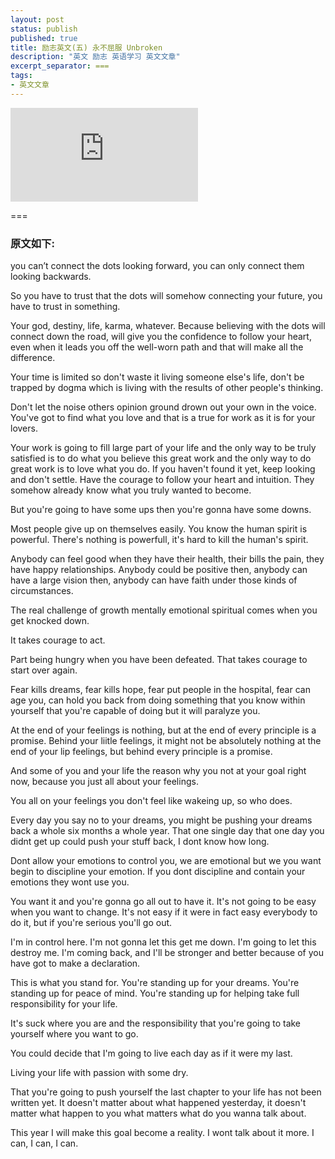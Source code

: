 ```yaml
---
layout: post
status: publish
published: true
title: 励志英文(五) 永不屈服 Unbroken
description: "英文 励志 英语学习 英文文章"
excerpt_separator: ===
tags:
- 英文文章
---
```


<iframe frameborder="0" src="https://v.qq.com/txp/iframe/player.html?vid=o3077srfgyn" allowFullScreen="true"></iframe>

===

### 原文如下:

you can’t connect the dots looking forward, you can only connect them looking backwards.

So you have to trust that the dots will somehow connecting your future, you have to trust in something.

Your god, destiny, life, karma, whatever. Because believing with the dots will connect down the road, will give you the confidence to follow your heart, even when it leads you off the well-worn path and that will make all the difference.

Your time is limited so don't waste it living someone else's life, don't be trapped by dogma which is living with the results of other people's thinking.

Don't let the noise others opinion ground drown out your own in the voice. You've got to find what you love and that is a true for work as it is for your lovers.

Your work is going to fill large part of your life and the only way to be truly satisfied is to do what you believe this great work and the only way to do great work is to love what you do. If you haven't found it yet, keep looking and don't settle. Have the courage to follow your heart and intuition. They somehow already know what you truly wanted to become.

﻿But you're going to have some ups then you're gonna have some downs.

Most people give up on themselves easily. You know the human spirit is powerful. There's nothing is powerfull, it's hard to kill the human's spirit.

Anybody can feel good when they have their health, their bills the pain, they have happy relationships. Anybody could be positive then, anybody can have a large vision then, anybody can have faith under those kinds of circumstances.

The real challenge of growth mentally emotional spiritual comes when you get knocked down. 

It takes courage to act.

Part being hungry when you have been defeated. That takes courage to start over again.

Fear kills dreams, fear kills hope, fear put people in the hospital, fear can age you, can hold you back from doing something that you know within yourself that you're capable of doing but it will paralyze you.

At the end of your feelings is nothing, but at the end of every principle is a promise. Behind your liitle feelings, it might not be absolutely nothing at the end of your lip feelings, but behind every principle is a promise.

And some of you and your life the reason why you not at your goal right now, because you just all about your feelings.

﻿You all on your feelings you don't feel like wakeing up, so who does.

Every day you say no to your dreams, you might be pushing your dreams back a whole six months a whole year. That one single day that one day you didnt get up could push your stuff back, I dont know how long.

Dont allow your emotions to control you, we are emotional but we you want begin to discipline your emotion. If you dont discipline and contain your emotions they wont use you.

You want it and you're gonna go all out to have it. It's not going to be easy when you want to change. It's not easy if it were in fact easy everybody to do it, but if you're serious you'll go out.

I'm in control here. I'm not gonna let this get me down. I'm going to let this destroy me. I'm coming back, 
and I'll be stronger and better because of you have got to make a declaration.

This is what you stand for. You're standing up for your dreams. You're standing up for peace of mind. You're standing up for helping take full responsibility for your life.

It's suck where you are and the responsibility that you're going to take yourself where you want to go.

You could decide that I'm going to live each day as if it were my last.

Living your life with passion with some dry.

﻿That you're going to push yourself the last chapter to your life has not been written yet. It doesn't matter about what happened yesterday, it doesn't matter what happen to you what matters what do you wanna talk about.

This year I will make this goal become a reality. I wont talk about it more. I can, I can, I can.

